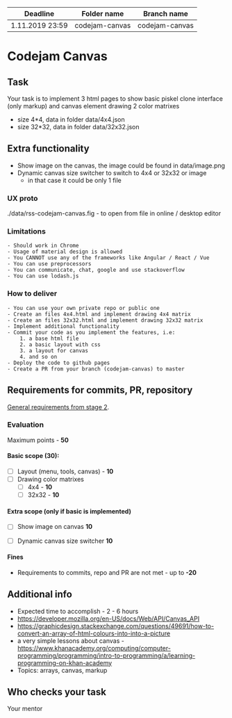 
| Deadline  | Folder name | Branch name |
|-----------|-------------|-------------|
| 1.11.2019 23:59 | codejam-canvas | codejam-canvas |


# Codejam Canvas

## Task

Your task is to implement 3 html pages to show basic piskel clone interface (only markup) and canvas element drawing 2 color matrixes

- size 4*4, data in folder data/4x4.json
- size 32*32, data in folder data/32x32.json

## Extra functionality
* Show image on the canvas, the image could be found in data/image.png
* Dynamic canvas size switcher to switch to 4x4 or 32x32 or image
  * in that case it could be only 1 file

### UX proto
./data/rss-codejam-canvas.fig - to open from file in online / desktop editor

### Limitations
    - Should work in Chrome
    - Usage of material design is allowed
    - You CANNOT use any of the frameworks like Angular / React / Vue
    - You can use preprocessors 
    - You can communicate, chat, google and use stackoverflow
    - You can use lodash.js
    
### How to deliver
    - You can use your own private repo or public one
    - Create an files 4x4.html and implement drawing 4x4 matrix
    - Create an files 32x32.html and implement drawing 32x32 matrix
    - Implement additional functionality
    - Commit your code as you implement the features, i.e: 
        1. a base html file
        2. a basic layout with css 
        3. a layout for canvas 
        4. and so on
    - Deploy the code to github pages
    - Create a PR from your branch (codejam-canvas) to master
    
    
## Requirements for commits, PR, repository

[General requirements from stage 2](https://github.com/rolling-scopes-school/docs/blob/master/docs/stage2.md).

### Evaluation

Maximum points - **50**

#### Basic scope (**30**):
- [ ] Layout (menu, tools, canvas) - **10**
- [ ] Drawing color matrixes
  - [ ] 4x4 - **10**
  - [ ] 32x32 - **10**

#### Extra scope (only if basic is implemented)
- [ ] Show image on canvas **10**
- [ ] Dynamic canvas size switcher **10**


#### Fines
- Requirements to commits, repo and PR are not met - up to **-20**

## Additional info
* Expected time to accomplish - 2 - 6 hours
* https://developer.mozilla.org/en-US/docs/Web/API/Canvas_API
* https://graphicdesign.stackexchange.com/questions/49691/how-to-convert-an-array-of-html-colours-into-into-a-picture
* a very simple lessons about canvas - https://www.khanacademy.org/computing/computer-programming/programming/intro-to-programming/a/learning-programming-on-khan-academy
* Topics: arrays, canvas, markup


## Who checks your task
Your mentor
